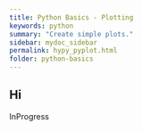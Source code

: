 ```yaml
---
title: Python Basics - Plotting
keywords: python
summary: "Create simple plots."
sidebar: mydoc_sidebar
permalink: hypy_pyplot.html
folder: python-basics
---
```


## Hi

InProgress
